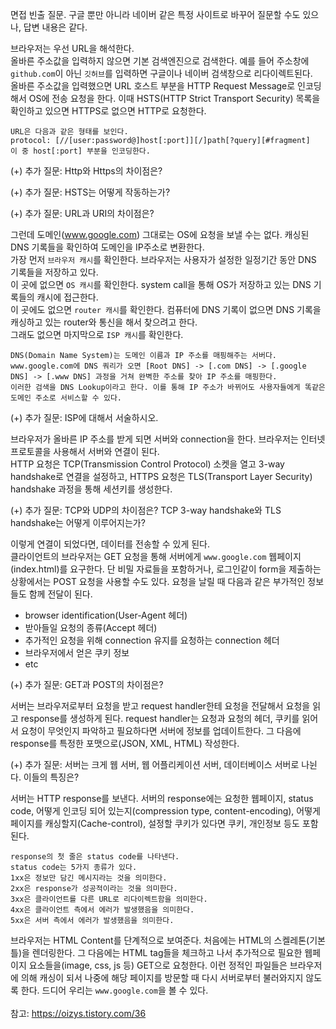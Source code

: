 면접 빈출 질문. 구글 뿐만 아니라 네이버 같은 특정 사이트로 바꾸어 질문할 수도 있으나, 답변 내용은 같다.

브라우저는 우선 URL을 해석한다. <br>
올바른 주소값을 입력하지 않으면 기본 검색엔진으로 검색한다. 예를 들어 주소창에 `github.com`이 아닌 `깃허브`를 입력하면 구글이나 네이버 검색창으로 리다이렉트된다. <br>
올바른 주소값을 입력했으면 URL 호스트 부분을 HTTP Request Message로 인코딩해서 OS에 전송 요청을 한다. 이때 HSTS(HTTP Strict Transport Security) 목록을 확인하고 있으면 HTTPS로 없으면 HTTP로 요청한다.

``` 
URL은 다음과 같은 형태를 보인다.
protocol: [//[user:password@]host[:port]][/]path[?query][#fragment]
이 중 host[:port] 부분을 인코딩한다.
```

(+) 추가 질문: Http와 Https의 차이점은?

(+) 추가 질문: HSTS는 어떻게 작동하는가?

(+) 추가 질문: URL과 URI의 차이점은?


그런데 도메인(www.google.com) 그대로는 OS에 요청을 보낼 수는 없다. 캐싱된 DNS 기록들을 확인하여 도메인을 IP주소로 변환한다. <br>
가장 먼저 `브라우저 캐시`를 확인한다. 브라우저는 사용자가 설정한 일정기간 동안 DNS 기록들을 저장하고 있다. <br>
이 곳에 없으면 `OS 캐시`를 확인한다. system call을 통해 OS가 저장하고 있는 DNS 기록들의 캐시에 접근한다. <br>
이 곳에도 없으면 `router 캐시`를 확인한다. 컴퓨터에 DNS 기록이 없으면 DNS 기록을 캐싱하고 있는 router와 통신을 해서 찾으려고 한다. <br>
그래도 없으면 마지막으로 `ISP 캐시`를 확인한다.

```
DNS(Domain Name System)는 도메인 이름과 IP 주소를 매핑해주는 서버다.
www.google.com에 DNS 쿼리가 오면 [Root DNS] -> [.com DNS] -> [.google DNS] -> [.www DNS] 과정을 거쳐 완벽한 주소를 찾아 IP 주소를 매핑한다. 
이러한 검색을 DNS Lookup이라고 한다. 이를 통해 IP 주소가 바뀌어도 사용자들에게 똑같은 도메인 주소로 서비스할 수 있다.
```
(+) 추가 질문: ISP에 대해서 서술하시오.


브라우저가 올바른 IP 주소를 받게 되면 서버와 connection을 한다. 브라우저는 인터넷 프로토콜을 사용해서 서버와 연결이 된다. <br>
HTTP 요청은 TCP(Transmission Control Protocol) 소켓을 열고 3-way handshake로 연결을 설정하고, HTTPS 요청은 TLS(Transport Layer Security) handshake 과정을 통해 세션키를 생성한다.


(+) 추가 질문: TCP와 UDP의 차이점은? TCP 3-way handshake와 TLS handshake는 어떻게 이루어지는가?


이렇게 연결이 되었다면, 데이터를 전송할 수 있게 된다. <br>
클라이언트의 브라우저는 GET 요청을 통해 서버에게 `www.google.com` 웹페이지(index.html)를 요구한다. 단 비밀 자료들을 포함하거나, 로그인같이 form을 제출하는 상황에서는 POST 요청을 사용할 수도 있다. 요청을 날릴 때 다음과 같은 부가적인 정보들도 함께 전달이 된다.

- browser identification(User-Agent 헤더)
- 받아들일 요청의 종류(Accept 헤더)
- 추가적인 요청을 위해 connection 유지를 요청하는 connection 헤더
- 브라우저에서 얻은 쿠키 정보
- etc

(+) 추가 질문: GET과 POST의 차이점은?

서버는 브라우저로부터 요청을 받고 request handler한테 요청을 전달해서 요청을 읽고 response를 생성하게 된다. request handler는 요청과 요청의 헤더, 쿠키를 읽어서 요청이 무엇인지 파악하고 필요하다면 서버에 정보를 업데이트한다. 그 다음에 response를 특정한 포맷으로(JSON, XML, HTML) 작성한다.

(+) 추가 질문: 서버는 크게 웹 서버, 웹 어플리케이션 서버, 데이터베이스 서버로 나뉜다. 이들의 특징은?

서버는 HTTP response를 보낸다. 서버의 response에는 요청한 웹페이지, status code, 어떻게 인코딩 되어 있는지(compression type, content-encoding), 어떻게 페이지를 캐싱할지(Cache-control), 설정할 쿠키가 있다면 쿠키, 개인정보 등도 포함된다.

```
response의 첫 줄은 status code를 나타낸다.
status code는 5가지 종류가 있다.
1xx은 정보만 담긴 메시지라는 것을 의미한다.
2xx은 response가 성공적이라는 것을 의미한다.
3xx은 클라이언트를 다른 URL로 리다이렉트함을 의미한다.
4xx은 클라이언트 측에서 에러가 발생했음을 의미한다.
5xx은 서버 측에서 에러가 발생했음을 의미한다.
```

브라우저는 HTML Content를 단계적으로 보여준다. 처음에는 HTML의 스켈레톤(기본 틀)을 렌더링한다. 그 다음에는 HTML tag들을 체크하고 나서 추가적으로 필요한 웹페이지 요소들을(image, css, js 등) GET으로 요청한다. 이런 정적인 파일들은 브라우저에 의해 캐싱이 되서 나중에 해당 페이지를 방문할 때 다시 서버로부터 불러와지지 않도록 한다. 드디어 우리는 `www.google.com`을 볼 수 있다.
<br> <br>
참고: https://oizys.tistory.com/36
